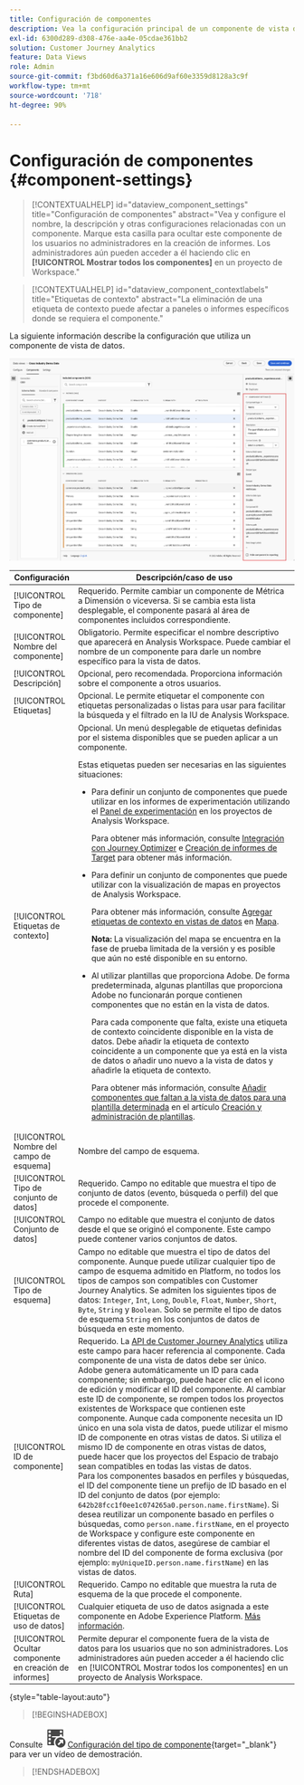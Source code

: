 ```yaml
---
title: Configuración de componentes
description: Vea la configuración principal de un componente de vista de datos.
exl-id: 6300d289-d308-476e-aa4e-05cdae361bb2
solution: Customer Journey Analytics
feature: Data Views
role: Admin
source-git-commit: f3bd60d6a371a16e606d9af60e3359d8128a3c9f
workflow-type: tm+mt
source-wordcount: '718'
ht-degree: 90%

---
```


# Configuración de componentes {#component-settings}

<!-- markdownlint-disable MD034 -->

>[!CONTEXTUALHELP]
>id="dataview_component_settings"
>title="Configuración de componentes"
>abstract="Vea y configure el nombre, la descripción y otras configuraciones relacionadas con un componente. Marque esta casilla para ocultar este componente de los usuarios no administradores en la creación de informes. Los administradores aún pueden acceder a él haciendo clic en **[!UICONTROL Mostrar todos los componentes]** en un proyecto de Workspace."

<!-- markdownlint-enable MD034 -->

<!-- markdownlint-disable MD034 -->

>[!CONTEXTUALHELP]
>id="dataview_component_contextlabels"
>title="Etiquetas de contexto"
>abstract="La eliminación de una etiqueta de contexto puede afectar a paneles o informes específicos donde se requiera el componente."

<!-- markdownlint-enable MD034 -->


La siguiente información describe la configuración que utiliza un componente de vista de datos.

![La configuración de componentes se describe en esta sección](../assets/component-settings.png)

| Configuración | Descripción/caso de uso |
| --- | --- |
| [!UICONTROL Tipo de componente] | Requerido. Permite cambiar un componente de Métrica a Dimensión o viceversa. Si se cambia esta lista desplegable, el componente pasará al área de componentes incluidos correspondiente. |
| [!UICONTROL Nombre del componente] | Obligatorio. Permite especificar el nombre descriptivo que aparecerá en Analysis Workspace. Puede cambiar el nombre de un componente para darle un nombre específico para la vista de datos. |
| [!UICONTROL Descripción] | Opcional, pero recomendada. Proporciona información sobre el componente a otros usuarios. |
| [!UICONTROL Etiquetas] | Opcional. Le permite etiquetar el componente con etiquetas personalizadas o listas para usar para facilitar la búsqueda y el filtrado en la IU de Analysis Workspace. |
| [!UICONTROL Etiquetas de contexto] | Opcional. Un menú desplegable de etiquetas definidas por el sistema disponibles que se pueden aplicar a un componente. <p>Estas etiquetas pueden ser necesarias en las siguientes situaciones:</p> <ul><li>Para definir un conjunto de componentes que puede utilizar en los informes de experimentación utilizando el [Panel de experimentación](/help/analysis-workspace/c-panels/experimentation.md) en los proyectos de Analysis Workspace.<p>Para obtener más información, consulte [Integración con Journey Optimizer](/help/integrations/ajo.md#data-view) e [Creación de informes de Target](/help/integrations/at.md) para obtener más información.</p></li><li>Para definir un conjunto de componentes que puede utilizar con la visualización de mapas en proyectos de Analysis Workspace.<p>Para obtener más información, consulte [Agregar etiquetas de contexto en vistas de datos](/help/analysis-workspace/visualizations/map.md#add-context-labels-in-data-views) en [Mapa](/help/analysis-workspace/visualizations/map.md).</p><p>**Nota:** La visualización del mapa se encuentra en la fase de prueba limitada de la versión y es posible que aún no esté disponible en su entorno.</p></li><li>Al utilizar plantillas que proporciona Adobe. De forma predeterminada, algunas plantillas que proporciona Adobe no funcionarán porque contienen componentes que no están en la vista de datos.<p>Para cada componente que falta, existe una etiqueta de contexto coincidente disponible en la vista de datos. Debe añadir la etiqueta de contexto coincidente a un componente que ya está en la vista de datos o añadir uno nuevo a la vista de datos y añadirle la etiqueta de contexto.</p><p>Para obtener más información, consulte [Añadir componentes que faltan a la vista de datos para una plantilla determinada](/help/analysis-workspace/templates/create-templates.md#add-missing-components-to-the-data-view-for-a-given-template) en el artículo [Creación y administración de plantillas](/help/analysis-workspace/templates/create-templates.md).</p> |
| [!UICONTROL Nombre del campo de esquema] | Nombre del campo de esquema. |
| [!UICONTROL Tipo de conjunto de datos] | Requerido. Campo no editable que muestra el tipo de conjunto de datos (evento, búsqueda o perfil) del que procede el componente. |
| [!UICONTROL Conjunto de datos] | Campo no editable que muestra el conjunto de datos desde el que se originó el componente. Este campo puede contener varios conjuntos de datos. |
| [!UICONTROL Tipo de esquema] | Campo no editable que muestra el tipo de datos del componente. Aunque puede utilizar cualquier tipo de campo de esquema admitido en Platform, no todos los tipos de campos son compatibles con Customer Journey Analytics. Se admiten los siguientes tipos de datos: `Integer`, `Int`, `Long`, `Double`, `Float`, `Number`, `Short`, `Byte`, `String` y `Boolean`. Solo se permite el tipo de datos de esquema `String` en los conjuntos de datos de búsqueda en este momento. |
| [!UICONTROL ID de componente] | Requerido. La [API de Customer Journey Analytics](https://adobe.io/cja-apis/docs) utiliza este campo para hacer referencia al componente. Cada componente de una vista de datos debe ser único. Adobe genera automáticamente un ID para cada componente; sin embargo, puede hacer clic en el icono de edición y modificar el ID del componente. Al cambiar este ID de componente, se rompen todos los proyectos existentes de Workspace que contienen este componente. Aunque cada componente necesita un ID único en una sola vista de datos, puede utilizar el mismo ID de componente en otras vistas de datos. Si utiliza el mismo ID de componente en otras vistas de datos, puede hacer que los proyectos del Espacio de trabajo sean compatibles en todas las vistas de datos. <br/>Para los componentes basados en perfiles y búsquedas, el ID del componente tiene un prefijo de ID basado en el ID del conjunto de datos (por ejemplo: `642b28fcc1f0ee1c074265a0.person.name.firstName`). Si desea reutilizar un componente basado en perfiles o búsquedas, como `person.name.firstName`, en el proyecto de Workspace y configure este componente en diferentes vistas de datos, asegúrese de cambiar el nombre del ID del componente de forma exclusiva (por ejemplo: `myUniqueID.person.name.firstName`) en las vistas de datos. |
| [!UICONTROL Ruta] | Requerido. Campo no editable que muestra la ruta de esquema de la que procede el componente. |
| [!UICONTROL Etiquetas de uso de datos] | Cualquier etiqueta de uso de datos asignada a este componente en Adobe Experience Platform. [Más información](/help/data-views/data-governance.md). |
| [!UICONTROL Ocultar componente en creación de informes] | Permite depurar el componente fuera de la vista de datos para los usuarios que no son administradores. Los administradores aún pueden acceder a él haciendo clic en [!UICONTROL Mostrar todos los componentes] en un proyecto de Analysis Workspace. |

{style="table-layout:auto"}



>[!BEGINSHADEBOX]

Consulte ![VideoCheckedOut](/help/assets/icons/VideoCheckedOut.svg) [Configuración del tipo de componente](https://video.tv.adobe.com/v/333112/?quality=12&learn=on){target="_blank"} para ver un vídeo de demostración.

>[!ENDSHADEBOX]


